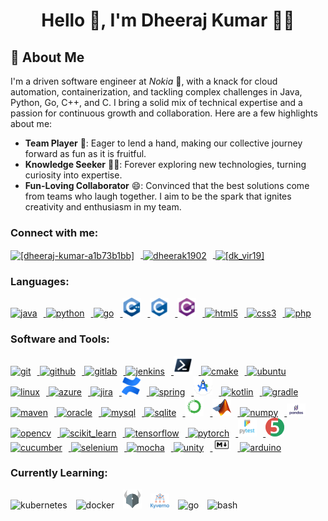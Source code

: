 <h1 align="center">Hello 👋, I'm Dheeraj Kumar 🧑🏻 </h1>

## 🌱 About Me

I'm a driven software engineer at *Nokia* 🚀, with a knack for cloud automation, containerization, and tackling complex challenges in Java, Python, Go, C++, and C. I bring a solid mix of technical expertise and a passion for continuous growth and collaboration. Here are a few highlights about me:

- **Team Player** 🤼: Eager to lend a hand, making our collective journey forward as fun as it is fruitful.
- **Knowledge Seeker** 🕵️‍♂️: Forever exploring new technologies, turning curiosity into expertise.
- **Fun-Loving Collaborator** 😄: Convinced that the best solutions come from teams who laugh together. I aim to be the spark that ignites creativity and enthusiasm in my team.


<!-- <br />
<p align="left">
  <a href="https://github.com/ryo-ma/github-profile-trophy">
    <img src="https://github-profile-trophy.vercel.app/?username=d-kumar19" alt="d-kumar19" />
  </a>
</p> -->


<h3 align="left">Connect with me:</h3>
<p align="left">
  <a href="https://www.linkedin.com/in/dheeraj-kumar-a1b73b1bb/" target="blank">
    <img align="center" src="https://www.vectorlogo.zone/logos/linkedin/linkedin-icon.svg" alt="[dheeraj-kumar-a1b73b1bb]" width="35px" style="padding-right:10px;"/>
  </a>
  <a href="https://twitter.com/dheerajk1901" target="blank">
    <img align="center" src="https://www.vectorlogo.zone/logos/twitter/twitter-tile.svg" alt="dheerak1902" width="35px" style="padding-right:10px;"/>
  </a>
  <a href="https://www.instagram.com/dk_vir19/" target="blank">
    <img align="center" src="https://www.vectorlogo.zone/logos/instagram/instagram-icon.svg" alt="[dk_vir19]" width="35px" style="padding-right:10px;"/>
  </a>
</p>


<h3 align="left">Languages: </h3>
<p align="left">
    <a href="https://www.java.com" target="_blank" rel="noreferrer">
        <img src="https://www.vectorlogo.zone/logos/java/java-icon.svg" alt="java" width="30px"" style="padding-right:10px;"/>
    </a>
    <a href="https://www.python.org" target="_blank" rel="noreferrer">
        <img src="https://www.vectorlogo.zone/logos/python/python-icon.svg" alt="python" width="30px"" style="padding-right:10px;"/>
    </a>
    <a href="https://golang.org" target="_blank" rel="noreferrer">
        <img src="https://www.vectorlogo.zone/logos/golang/golang-icon.svg" alt="go" width="30px"" style="padding-right:10px;"/>
    </a>
    <a href="https://cplusplus.com/" target="_blank" rel="noreferrer">
        <img src="https://raw.githubusercontent.com/devicons/devicon/master/icons/cplusplus/cplusplus-original.svg" alt="cplusplus" width="30px"" style="padding-right:10px;"/>
    </a>
    <a href="https://www.cprogramming.com/" target="_blank" rel="noreferrer">
        <img src="https://raw.githubusercontent.com/devicons/devicon/master/icons/c/c-original.svg" alt="c" width="30px"" style="padding-right:10px;"/>
    </a>
    <a href="https://www.w3schools.com/cs/" target="_blank" rel="noreferrer">
        <img src="https://raw.githubusercontent.com/devicons/devicon/master/icons/csharp/csharp-original.svg" alt="csharp" width="30px"" style="padding-right:10px;"/>
    </a>
    <a href="https://www.w3.org/html/" target="_blank" rel="noreferrer">
        <img src="https://www.vectorlogo.zone/logos/w3_html5/w3_html5-icon.svg" alt="html5" width="30px"" style="padding-right:10px;"/>
    </a>
    <a href="https://www.w3schools.com/css/" target="_blank" rel="noreferrer">
        <img src="https://www.vectorlogo.zone/logos/w3_css/w3_css-icon.svg" alt="css3" width="30px"" style="padding-right:10px;"/>
    </a>
    <a href="https://www.php.net" target="_blank" rel="noreferrer">
        <img src="https://www.vectorlogo.zone/logos/php/php-icon.svg" alt="php" width="30px"" style="padding-right:10px;"/>
    </a>
</p>


<h3 align="left">Software and Tools: </h3>
<p align="left">
    <a href="https://git-scm.com/" target="_blank" rel="noreferrer">
        <img src="https://www.vectorlogo.zone/logos/git-scm/git-scm-icon.svg" alt="git" width="30px"" style="padding-right:10px;"/>
    </a>
    <a href="https://github.com/" target="_blank" rel="noreferrer">
        <img src="https://www.vectorlogo.zone/logos/github/github-icon.svg" alt="github" width="30px"" style="padding-right:10px;"/>
    <a href="https://about.gitlab.com/" target="_blank" rel="noreferrer">
        <img src="https://www.vectorlogo.zone/logos/gitlab/gitlab-icon.svg" alt="gitlab" width="30px"" style="padding-right:10px;"/>
    </a>
    <a href="https://www.jenkins.io" target="_blank" rel="noreferrer">
        <img src="https://www.vectorlogo.zone/logos/jenkins/jenkins-icon.svg" alt="jenkins" width="30px"" style="padding-right:10px;"/>
    </a>
    <a href="https://learn.microsoft.com/en-us/powershell/" target="_blank" rel="noopener noreferrer">
        <img src="./img/powershell.png" alt="powershell" width="30px"" style="padding-right:10px;"/>
    </a>
    <a href="https://cmake.org/" target="_blank" rel="noreferrer">
        <img src="https://www.vectorlogo.zone/logos/cmake/cmake-icon.svg" alt="cmake" width="30px"" style="padding-right:10px;"/>
    </a>
    <a href="https://ubuntu.com/" target="_blank" rel="noreferrer">
        <img src="https://www.vectorlogo.zone/logos/ubuntu/ubuntu-icon.svg" alt="ubuntu" width="30px"" style="padding-right:10px;"/>
    </a>
        <a href="https://www.linux.org/" target="_blank" rel="noreferrer">
        <img src="https://www.vectorlogo.zone/logos/linux/linux-icon.svg" alt="linux" width="30px"" style="padding-right:10px;"/>
    </a>
    <a href="https://azure.microsoft.com/en-in/" target="_blank" rel="noreferrer">
        <img src="https://www.vectorlogo.zone/logos/microsoft_azure/microsoft_azure-icon.svg" alt="azure" width="30px"" style="padding-right:10px;"/>
    </a>
    <a href="https://www.atlassian.com/software/jira" target="_blank" rel="noopener noreferrer">
        <img src="https://www.vectorlogo.zone/logos/atlassian_jira/atlassian_jira-icon.svg" alt="jira" width="30px"" style="padding-right:10px;"/>
    </a>
    <a href="https://www.atlassian.com/software/confluence" target="_blank" rel="noopener noreferrer">
        <img src="https://github.com/devicons/devicon/blob/v2.15.1/icons/confluence/confluence-original.svg" alt="confluence" width="30px"" style="padding-right:10px;"/>
    </a>
    <a href="https://spring.io/" target="_blank" rel="noreferrer">
        <img src="https://www.vectorlogo.zone/logos/springio/springio-icon.svg" alt="spring" width="30px"" style="padding-right:10px;"/>
    </a>
    <a href="https://developer.android.com" target="_blank" rel="noreferrer">
        <img src="./img/android_studio.jpeg" alt="android_studio" width="30px"" style="padding-right:10px;"/>
    </a>
    <a href="https://kotlinlang.org" target="_blank" rel="noreferrer">
        <img src="https://www.vectorlogo.zone/logos/kotlinlang/kotlinlang-icon.svg" alt="kotlin" width="30px"" style="padding-right:10px;"/>
    </a>
    <a href="https://gradle.org/" target="_blank" rel="noreferrer">
        <img src="https://www.vectorlogo.zone/logos/gradle/gradle-icon.svg" alt="gradle" width="30px"" style="padding-right:10px;"/>
    </a>
    <a href="https://maven.apache.org/" target="_blank" rel="noopener noreferrer">
        <img src="https://www.vectorlogo.zone/logos/apache_maven/apache_maven-icon.svg" alt="maven" width="30px"" style="padding-right:10px;"/>
    <a href="https://www.oracle.com/" target="_blank" rel="noreferrer">
        <img src="https://www.vectorlogo.zone/logos/oracle/oracle-icon.svg" alt="oracle" width="30px"" style="padding-right:10px;"/>
    </a>
    <a href="https://www.mysql.com/" target="_blank" rel="noreferrer">
        <img src="https://www.vectorlogo.zone/logos/mysql/mysql-icon.svg" alt="mysql" width="30px"" style="padding-right:10px;"/>
    </a>
    <a href="https://www.sqlite.org/" target="_blank" rel="noreferrer">
        <img src="https://www.vectorlogo.zone/logos/sqlite/sqlite-icon.svg" alt="sqlite" width="30px"" style="padding-right:10px;"/>
    </a>
    <a href="https://www.anaconda.com/" target="_blank" rel="noreferrer">
        <img src="./img/anaconda.png" alt="anaconda" width="30px"" style="padding-right:10px;"/>
    </a>
    <a href="https://www.mathworks.com/" target="_blank" rel="noreferrer">
        <img src="./img/matlab.jpeg" alt="matlab" width="30px"" style="padding-right:10px;"/>
    </a>
    <a href="https://numpy.org/" target="_blank" rel="noopener noreferrer">
        <img src="https://www.vectorlogo.zone/logos/numpy/numpy-icon.svg" alt="numpy" width="30px"" style="padding-right:10px;"/>
    </a>
    <a href="https://pandas.pydata.org/" target="_blank" rel="noreferrer">
        <img src="./img/pandas.png" alt="pandas" width="30px"" style="padding-right:10px;"/>
    </a>
    <a href="https://opencv.org/" target="_blank" rel="noreferrer">
        <img src="https://www.vectorlogo.zone/logos/opencv/opencv-icon.svg" alt="opencv" width="30px"" style="padding-right:10px;"/>
    </a>
    <a href="https://scikit-learn.org/" target="_blank" rel="noreferrer">
        <img src="https://upload.wikimedia.org/wikipedia/commons/0/05/Scikit_learn_logo_small.svg" alt="scikit_learn" width="30px"" style="padding-right:10px;"/>
    </a>
    <a href="https://www.tensorflow.org" target="_blank" rel="noreferrer">
        <img src="https://www.vectorlogo.zone/logos/tensorflow/tensorflow-icon.svg" alt="tensorflow" width="30px"" style="padding-right:10px;"/>
    </a>
    <a href="https://pytorch.org/" target="_blank" rel="noopener noreferrer">
        <img src="https://www.vectorlogo.zone/logos/pytorch/pytorch-icon.svg" alt="pytorch" width="30px"" style="padding-right:10px;"/>
    </a>
    <a href="https://docs.pytest.org/en/8.0.x/" target="_blank" rel="noreferrer">
        <img src="./img/pytest.svg" alt="pytest" width="30px"" style="padding-right:10px;"/>
    </a>
    <a href="https://junit.org/junit5/" target="_blank" rel="noreferrer">
        <img src="./img/junit.png" alt="junit" width="30px"" style="padding-right:10px;"/>
    </a>
    <a href="https://cucumber.io/" target="_blank" rel="noopener noreferrer">
        <img src="https://www.vectorlogo.zone/logos/cucumberio/cucumberio-icon.svg" alt="cucumber" width="30px"" style="padding-right:10px;"/>
    </a>
    <a href="https://www.selenium.dev" target="_blank" rel="noreferrer">
        <img src="https://skillicons.dev/icons?i=selenium" alt="selenium" width="30px"" style="padding-right:10px;"/>
    </a>
    <a href="https://mochajs.org" target="_blank" rel="noreferrer">
        <img src="https://www.vectorlogo.zone/logos/mochajs/mochajs-icon.svg" alt="mocha" width="30px"" style="padding-right:10px;"/>
    </a>
    <a href="https://unity.com/" target="_blank" rel="noreferrer">
        <img src="https://www.vectorlogo.zone/logos/unity3d/unity3d-icon.svg" alt="unity" width="30px"" style="padding-right:10px;"/>
    </a>
    <a href="https://www.markdownguide.org/" target="_blank" rel="noreferrer">
        <img src="./img/markdown.png" alt="markdown" width="30px"" style="padding-right:10px;"/>
    </a>
    <a href="https://www.arduino.cc/" target="_blank" rel="noreferrer">
        <img src="https://www.vectorlogo.zone/logos/arduino/arduino-icon.svg" alt="arduino" width="30px"" style="padding-right:10px;"/>
    </a>
</p>


<h3 align="left">Currently Learning: </h3>
<p align="left">
    <a target="_blank" rel="noreferrer">
        <img src="https://www.vectorlogo.zone/logos/kubernetes/kubernetes-icon.svg" alt="kubernetes" width="30px"" style="padding-right:10px;"/>
    </a>
    <a target="_blank" rel="noreferrer">
        <img src="https://www.vectorlogo.zone/logos/docker/docker-icon.svg" alt="docker" width="30px"" style="padding-right:10px;"/>
    </a>
    <a target="_blank" rel="noreferrer">
        <img src="./img/opa.png" alt="rego" width="30px"" style="padding-right:10px;"/>
    </a>
    <a target="_blank" rel="noreferrer">
        <img src="./img/kyverno.png" alt="kyverno" width="30px"" style="padding-right:10px;"/>
    </a>
    <a target="_blank" rel="noreferrer">
        <img src="https://www.vectorlogo.zone/logos/golang/golang-icon.svg" alt="go" width="30px"" style="padding-right:10px;"/>
    </a>
    <a target="_blank" rel="noreferrer">
        <img src="https://www.vectorlogo.zone/logos/gnu_bash/gnu_bash-icon.svg" alt="bash" width="30px"" style="padding-right:10px;"/>
    </a>
</p>

<!-- <br />
<h3 align="center">📊 My GitHub Stats</h3>
<p align="center">
  <img src="https://github-readme-stats.vercel.app/api/top-langs?username=d-kumar19&show_icons=true&locale=en&layout=compact"
  alt="d-kumar19" />
</p>


<p align="center">
  <img src="https://github-readme-stats.vercel.app/api?username=d-kumar19&show_icons=true&locale=en"
  alt="d-kumar19" />
</p>


<br />
<h3 align="center">📈 My Contributions</h3>
<p align="center">
  <img src="https://github-readme-streak-stats.herokuapp.com/?user=d-kumar19&" alt="d-kumar19" />
</p> -->
